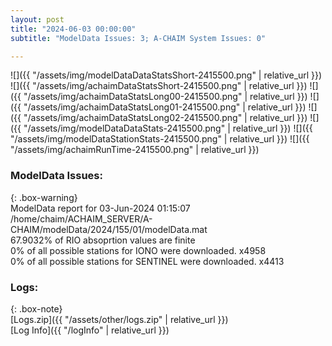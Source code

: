 ```yaml
---
layout: post
title: "2024-06-03 00:00:00"
subtitle: "ModelData Issues: 3; A-CHAIM System Issues: 0"

---
```


![]({{ "/assets/img/modelDataDataStatsShort-2415500.png" | relative_url }})
![]({{ "/assets/img/achaimDataStatsShort-2415500.png" | relative_url }})
![]({{ "/assets/img/achaimDataStatsLong00-2415500.png" | relative_url }})
![]({{ "/assets/img/achaimDataStatsLong01-2415500.png" | relative_url }})
![]({{ "/assets/img/achaimDataStatsLong02-2415500.png" | relative_url }})
![]({{ "/assets/img/modelDataDataStats-2415500.png" | relative_url }})
![]({{ "/assets/img/modelDataStationStats-2415500.png" | relative_url }})
![]({{ "/assets/img/achaimRunTime-2415500.png" | relative_url }})


### ModelData Issues:  
  
{: .box-warning}  
 ModelData report for 03-Jun-2024 01:15:07   
 /home/chaim/ACHAIM_SERVER/A-CHAIM/modelData/2024/155/01/modelData.mat   
 67.9032% of RIO absoprtion values are finite   
 0% of all possible stations for IONO were downloaded. x4958   
 0% of all possible stations for SENTINEL were downloaded. x4413   
  


### Logs:  
  
{: .box-note}  
[Logs.zip]({{ "/assets/other/logs.zip" | relative_url }})  
[Log Info]({{ "/logInfo" | relative_url }})  
